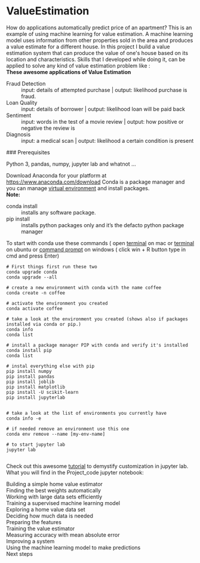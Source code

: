 # ValueEstimation
How do applications automatically predict price of an apartment? This is an example of using machine learning for value estimation. A machine learning model uses information from other properties sold in the area and produces a value estimate for a different house. In this project I build a value estimation system that can produce the value of one's house based on its location and characteristics. Skills that I developed while doing it, can be applied to solve any kind of value estimation problem like :
<br> <b>These awesome applications of Value Estimation </b>
<dl>
  <dt>Fraud Detection</dt>
  <dd>input: details of attempted purchase | output: likelihood purchase is fraud.</dd>
    
  <dt>Loan Quality</dt>
  <dd>input: details of borrower | output: likelihood loan will be paid back</dd>
    
  <dt>Sentiment</dt>
  <dd>input: words in the test of a movie review | output: how positive or negative the review is</dd>
    
  <dt>Diagnosis</dt>
  <dd>input: a medical scan | output: likelihood a certain condition is present</dd>
  
   
    
</dl>
### Prerequisites

Python 3, pandas, numpy, jupyter lab and whatnot ...

Download Anaconda for your platform at https://www.anaconda.com/download
Conda is a package manager and you can manage [virtual environment](https://docs.python.org/3/library/venv.html) and install packages.
<br> <b>Note:  </b>
<dl>
  <dt>conda install</dt>
  <dd>installs any software package.</dd>

  <dt>pip install</dt>
  <dd>installs python packages only and it’s the defacto python package manager</dd>
</dl>

To start with conda use these commands ( open [terminal](https://macpaw.com/how-to/use-terminal-on-mac) on mac or [terminal](https://askubuntu.com/questions/183775/how-do-i-open-a-terminal) on ubuntu or [command prompt](https://www.digitalcitizen.life/7-ways-launch-command-prompt-windows-7-windows-8) on windows ( click win + R button type in cmd and press Enter)

```
# First things first run these two
conda upgrade conda
conda upgrade --all

# create a new environment with conda with the name coffee
conda create -n coffee

# activate the environment you created
conda activate coffee

# take a look at the environment you created (shows also if packages installed via conda or pip.)
conda info
conda list 

# install a package manager PIP with conda and verify it's installed
conda install pip
conda list

# instal everything else with pip
pip install numpy
pip install pandas
pip install joblib
pip install matplotlib
pip install -U scikit-learn
pip install jupyterlab


# take a look at the list of environments you currently have
conda info -e

# if needed remove an environment use this one
conda env remove --name [my-env-name]

# to start jupyter lab
jupyter lab


```
Check out this awesome [tutorial](https://youtu.be/a9P7qv4P5LE) to demystify customization in jupyter lab.
What you will find in the Project_code jupyter notebook:


<dl>

  <dt>Building a simple home value estimator</dt>
    <dt>Finding the best weights automatically </dt>
    <dt>
Working with large data sets efficiently </dt>
    <dt> Training a supervised machine learning model</dt>
    <dt>Exploring a home value data set </dt>
    <dt>
Deciding how much data is needed
 </dt>
    <dt> Preparing the features</dt>
    <dt>Training the value estimator </dt>
    <dt>Measuring accuracy with mean absolute error </dt>
    <dt>Improving a system</dt>
    <dt> Using the machine learning model to make predictions </dt>
    <dt> Next steps </dt>
</dl>









